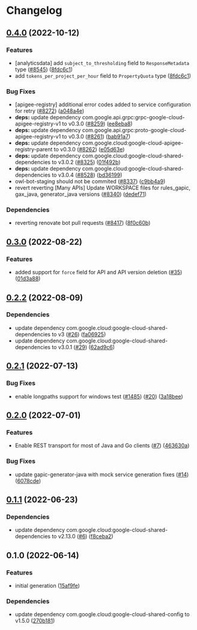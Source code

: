 # Changelog

## [0.4.0](https://github.com/googleapis/google-cloud-java/compare/google-cloud-apigee-registry-v0.3.1...google-cloud-apigee-registry-v0.4.0) (2022-10-12)


### Features

* [analyticsdata] add `subject_to_thresholding` field to `ResponseMetadata` type ([#8545](https://github.com/googleapis/google-cloud-java/issues/8545)) ([8fdc6c1](https://github.com/googleapis/google-cloud-java/commit/8fdc6c1f10f88f30f4d1407579d645f75366b4cf))
* add `tokens_per_project_per_hour` field to `PropertyQuota` type ([8fdc6c1](https://github.com/googleapis/google-cloud-java/commit/8fdc6c1f10f88f30f4d1407579d645f75366b4cf))


### Bug Fixes

* [apigee-registry] additional error codes added to service configuration for retry ([#8272](https://github.com/googleapis/google-cloud-java/issues/8272)) ([a048a4e](https://github.com/googleapis/google-cloud-java/commit/a048a4e953bde5559b86fd2bff247423f34893f3))
* **deps:** update dependency com.google.api.grpc:grpc-google-cloud-apigee-registry-v1 to v0.3.0 ([#8259](https://github.com/googleapis/google-cloud-java/issues/8259)) ([ee8eba8](https://github.com/googleapis/google-cloud-java/commit/ee8eba80d5080b95b9ad8c8870004c75e1a8d3c7))
* **deps:** update dependency com.google.api.grpc:proto-google-cloud-apigee-registry-v1 to v0.3.0 ([#8261](https://github.com/googleapis/google-cloud-java/issues/8261)) ([bab91a7](https://github.com/googleapis/google-cloud-java/commit/bab91a7aca2c308fd3c20570ecea12b66ec3c0d9))
* **deps:** update dependency com.google.cloud:google-cloud-apigee-registry-parent to v0.3.0 ([#8262](https://github.com/googleapis/google-cloud-java/issues/8262)) ([e05d63e](https://github.com/googleapis/google-cloud-java/commit/e05d63e7754fe88d54ba4692394cd77f316b9218))
* **deps:** update dependency com.google.cloud:google-cloud-shared-dependencies to v3.0.2 ([#8325](https://github.com/googleapis/google-cloud-java/issues/8325)) ([01f492b](https://github.com/googleapis/google-cloud-java/commit/01f492be424acdb90edb23ba66656aeff7cf39eb))
* **deps:** update dependency com.google.cloud:google-cloud-shared-dependencies to v3.0.4 ([#8528](https://github.com/googleapis/google-cloud-java/issues/8528)) ([bd36199](https://github.com/googleapis/google-cloud-java/commit/bd361998ac4eb7c78eef3b3eac39aef31a0cf44e))
* owl-bot-staging should not be commited ([#8337](https://github.com/googleapis/google-cloud-java/issues/8337)) ([c9bb4a9](https://github.com/googleapis/google-cloud-java/commit/c9bb4a97aa19032b78c86c951fe9920f24ac4eec))
* revert reverting [Many APIs] Update WORKSPACE files for rules_gapic, gax_java, generator_java versions ([#8340](https://github.com/googleapis/google-cloud-java/issues/8340)) ([dedef71](https://github.com/googleapis/google-cloud-java/commit/dedef71f600e85b1c38e7110f5ffd44bf2ba32b4))


### Dependencies

* reverting renovate bot pull requests ([#8417](https://github.com/googleapis/google-cloud-java/issues/8417)) ([8f0c60b](https://github.com/googleapis/google-cloud-java/commit/8f0c60bde446acccc665eb7894723632eefc3503))

## [0.3.0](https://github.com/googleapis/java-apigee-registry/compare/v0.2.2...v0.3.0) (2022-08-22)


### Features

* added support for `force` field for API and API version deletion ([#35](https://github.com/googleapis/java-apigee-registry/issues/35)) ([01d3a88](https://github.com/googleapis/java-apigee-registry/commit/01d3a88d30ba74ca090b823d1003e21d192baef2))

## [0.2.2](https://github.com/googleapis/java-apigee-registry/compare/v0.2.1...v0.2.2) (2022-08-09)


### Dependencies

* update dependency com.google.cloud:google-cloud-shared-dependencies to v3 ([#26](https://github.com/googleapis/java-apigee-registry/issues/26)) ([fa06925](https://github.com/googleapis/java-apigee-registry/commit/fa069254108fa6a6c9d2ec6daddbf8982d5aae52))
* update dependency com.google.cloud:google-cloud-shared-dependencies to v3.0.1 ([#29](https://github.com/googleapis/java-apigee-registry/issues/29)) ([62ad9c6](https://github.com/googleapis/java-apigee-registry/commit/62ad9c69ee3d591062f1a9dc2197284be566e7e1))

## [0.2.1](https://github.com/googleapis/java-apigee-registry/compare/v0.2.0...v0.2.1) (2022-07-13)


### Bug Fixes

* enable longpaths support for windows test ([#1485](https://github.com/googleapis/java-apigee-registry/issues/1485)) ([#20](https://github.com/googleapis/java-apigee-registry/issues/20)) ([3a18bee](https://github.com/googleapis/java-apigee-registry/commit/3a18bee5b0048c87592ae53f03bef28a28f01273))

## [0.2.0](https://github.com/googleapis/java-apigee-registry/compare/v0.1.1...v0.2.0) (2022-07-01)


### Features

* Enable REST transport for most of Java and Go clients ([#7](https://github.com/googleapis/java-apigee-registry/issues/7)) ([463630a](https://github.com/googleapis/java-apigee-registry/commit/463630a9abc53132b6d38552784074e95f9a51db))


### Bug Fixes

* update gapic-generator-java with mock service generation fixes ([#14](https://github.com/googleapis/java-apigee-registry/issues/14)) ([6078cde](https://github.com/googleapis/java-apigee-registry/commit/6078cdef003e503b5ea36ab1d5154608b088c02a))

## [0.1.1](https://github.com/googleapis/java-apigee-registry/compare/v0.1.0...v0.1.1) (2022-06-23)


### Dependencies

* update dependency com.google.cloud:google-cloud-shared-dependencies to v2.13.0 ([#6](https://github.com/googleapis/java-apigee-registry/issues/6)) ([f8ceba2](https://github.com/googleapis/java-apigee-registry/commit/f8ceba29e32778f95cbd0b7800cfb1036eb26cec))

## 0.1.0 (2022-06-14)


### Features

* initial generation ([15af9fe](https://github.com/googleapis/java-apigee-registry/commit/15af9fec12fa6cb6d5d8da2215735b16ff442312))


### Dependencies

* update dependency com.google.cloud:google-cloud-shared-config to v1.5.0 ([270b181](https://github.com/googleapis/java-apigee-registry/commit/270b18179fc5bfa6edca52a3e7b6e96d3b258661))

